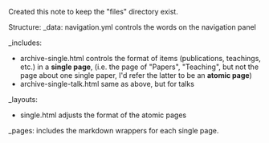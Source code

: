 Created this note to keep the "files"  directory exist.

Structure:
_data: 
  navigation.yml controls the words on the navigation panel
  
_includes:
* archive-single.html controls the format of items (publications, teachings, etc.) in a <b>single page</b>, (i.e. the page of "Papers", "Teaching", 
  but not the page about one single paper, I'd refer the latter to be an <b>atomic page</b>)
* archive-single-talk.html same as above, but for talks
  
_layouts:
* single.html adjusts the format of the atomic pages

_pages: includes the markdown wrappers for each single page.
